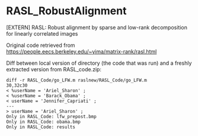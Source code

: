 # RASL_RobustAlignment
[EXTERN] RASL: Robust alignment by sparse and low-rank decomposition for linearly correlated images

Original code retrieved from https://people.eecs.berkeley.edu/~yima/matrix-rank/rasl.html

Diff between local version of directory (the code that was run) and a freshly extracted version from RASL_code.zip:

```
diff -r RASL_Code/go_LFW.m raslnew/RASL_Code/go_LFW.m
30,32c30
< %userName = 'Ariel_Sharon' ;
< %userName = 'Barack_Obama' ;
< userName = 'Jennifer_Capriati' ;
---
> userName = 'Ariel_Sharon' ;
Only in RASL_Code: lfw_prepost.bmp
Only in RASL_Code: obama.bmp
Only in RASL_Code: results
```
